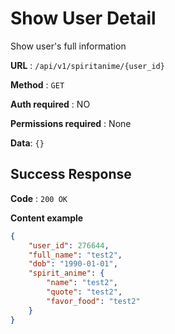 # Show User Detail

Show user's full information

**URL** : `/api/v1/spiritanime/{user_id}`

**Method** : `GET`

**Auth required** : NO

**Permissions required** : None

**Data**: `{}`

## Success Response


**Code** : `200 OK`

**Content example**

```json
{
    "user_id": 276644,
    "full_name": "test2",
    "dob": "1990-01-01",
    "spirit_anime": {
        "name": "test2",
        "quote": "test2",
        "favor_food": "test2"
    }
}
```
